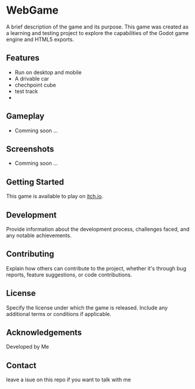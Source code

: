 # WebGame

A brief description of the game and its purpose. This game was created as a learning and testing project to explore the capabilities of the Godot game engine and HTML5 exports.

## Features

- Run on desktop and mobile
- A drivable car
- chechpoint cube
- test track
- 

## Gameplay

- Comming soon ...

## Screenshots

- Comming soon ...

## Getting Started

This game is available to play on [itch.io](https://javirs200.itch.io/test-web-godot).

## Development

Provide information about the development process, challenges faced, and any notable achievements.

## Contributing

Explain how others can contribute to the project, whether it's through bug reports, feature suggestions, or code contributions.

## License

Specify the license under which the game is released. Include any additional terms or conditions if applicable.

## Acknowledgements

Developed by Me

## Contact

leave a isue on this repo if you want to talk with me
